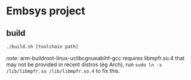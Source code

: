 # Embsys project

## build

```bash
./build.sh [toolchain path]
```
_note_: arm-buildroot-linux-uclibcgnueabihf-gcc requires libmpfr.so.4 that may not be
provided in recent distros (eg Arch), run `sudo ln -s /lib/libmpfr.so /lib/libmpfr.so.4`
to fix this.
